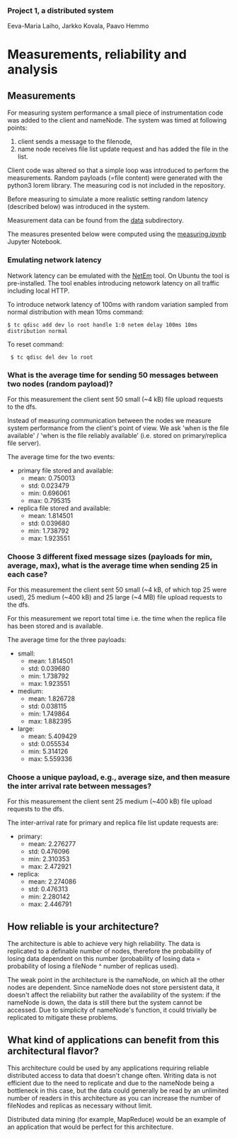 
### Project 1, a distributed system
Eeva-Maria Laiho, Jarkko Kovala, Paavo Hemmo


# Measurements, reliability and analysis

## Measurements

For measuring system performance a small piece of instrumentation code was added to the client and nameNode. The system was timed at following points: 
1) client sends a message to the filenode, 
2) name node receives file list update request and has added the file in the list. 

Client code was altered so that a simple loop was introduced to perform the measurements. Random payloads (=file content) were generated with the python3 lorem library. The measuring cod is not included in the repository.

Before measuring to simulate a more realistic setting random latency (described below) was introduced in the system.

Measurement data can be found from the [data](./data/mean_110ms_latency) subdirectory.

The measures presented below were computed using the [measuring.ipynb](./measuring.ipynb) Jupyter Notebook.

### Emulating network latency

Network latency can be emulated with the [NetEm](https://wiki.linuxfoundation.org/networking/netem) tool. On Ubuntu the tool is pre-installed. The tool enables introducing netowork latency on all traffic including local HTTP.

To introduce network latency of 100ms with random variation sampled from normal distribution with mean 10ms command:

``` $ tc qdisc add dev lo root handle 1:0 netem delay 100ms 10ms distribution normal ```

To reset command:

``` $ tc qdisc del dev lo root```

### What is the average time for sending 50 messages between two nodes (random payload)?

For this measurement the client sent 50 small (~4 kB) file upload requests to the dfs. 

Instead of measuring communication between the nodes we measure system performance from the client's point of view. We ask 'when is the file available' / 'when is the file reliably available'  (i.e. stored on primary/replica file server).

The average time for the two events:

* primary file stored and available:
    * mean: 0.750013
    * std: 0.023479
    * min: 0.696061
    * max: 0.795315
* replica file stored and available: 
    * mean: 1.814501
    * std: 0.039680
    * min: 1.738792
    * max: 1.923551

### Choose 3 different fixed message sizes (payloads for min, average, max), what is the average time when sending 25 in each case?

For this measurement the client sent 50 small (~4 kB, of which top 25 were used), 25 medium (~400 kB) and 25 large (~4 MB) file upload requests to the dfs. 

For this measurement we report total time i.e. the time when the replica file has been stored and is available. 

The average time for the three payloads:

* small: 
    * mean: 1.814501
    * std: 0.039680
    * min: 1.738792
    * max: 1.923551
* medium: 
    * mean: 1.826728
    * std: 0.038115
    * min: 1.749864
    * max: 1.882395
 * large: 
    * mean: 5.409429
    * std: 0.055534
    * min: 5.314126
    * max: 5.559336

### Choose a unique payload, e.g., average size, and then measure the inter arrival rate between messages?

For this measurement the client sent 25 medium (~400 kB) file upload requests to the dfs. 

The inter-arrival rate for primary and replica file list update requests are:

* primary:
    * mean: 2.276277
    * std: 0.476096
    * min: 2.310353
    * max: 2.472921
* replica: 
    * mean: 2.274086
    * std: 0.476313
    * min: 2.280142
    * max: 2.446791

## How reliable is your architecture? 

The architecture is able to achieve very high reliability. The data is replicated to a definable number of nodes, therefore the probability of losing data dependent on this number (probability of losing data = probability of losing a fileNode ^ number of replicas used).

The weak point in the architecture is the nameNode, on which all the other nodes are dependent. Since nameNode does not store persistent data, it doesn't affect the reliability but rather the availability of the system: if the nameNode is down, the data is still there but the system cannot be accessed. Due to simplicity of nameNode's function, it could trivially be replicated to mitigate these problems.

## What kind of applications can benefit from this architectural flavor?

This architecture could be used by any applications requiring reliable distributed access to data that doesn't change often. Writing data is not efficient due to the need to replicate and due to the nameNode being a bottleneck in this case, but the data could generally be read by an unlimited number of readers in this architecture as you can increase the number of fileNodes and replicas as necessary without limit. 

Distributed data mining (for example, MapReduce) would be an example of an application that would be perfect for this architecture.
